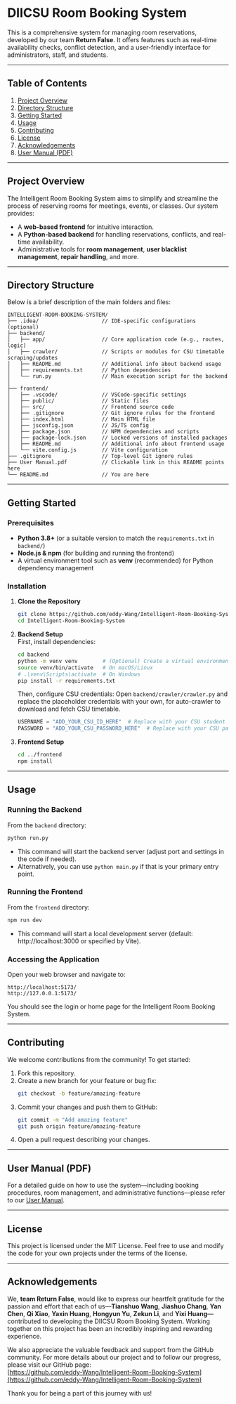 # DIICSU Room Booking System

This is a comprehensive system for managing room reservations, developed by our team **Return False**. It offers features such as real-time availability checks, conflict detection, and a user-friendly interface for administrators, staff, and students.

---

## Table of Contents
1. [Project Overview](#project-overview)  
2. [Directory Structure](#directory-structure)  
3. [Getting Started](#getting-started)  
4. [Usage](#usage)  
5. [Contributing](#contributing)  
6. [License](#license)  
7. [Acknowledgements](#acknowledgements)
8. [User Manual (PDF)](#user-manual-pdf)
---

## Project Overview

The Intelligent Room Booking System aims to simplify and streamline the process of reserving rooms for meetings, events, or classes. Our system provides:
- A **web-based frontend** for intuitive interaction.
- A **Python-based backend** for handling reservations, conflicts, and real-time availability.
- Administrative tools for **room management**, **user blacklist management**, **repair handling**, and more.

---

## Directory Structure

Below is a brief description of the main folders and files:

```
INTELLIGENT-ROOM-BOOKING-SYSTEM/
├── .idea/                    // IDE-specific configurations (optional)
├── backend/
│   ├── app/                  // Core application code (e.g., routes, logic)
│   ├── crawler/              // Scripts or modules for CSU timetable scraping/updates
│   ├── README.md             // Additional info about backend usage
│   ├── requirements.txt      // Python dependencies
│   └── run.py                // Main execution script for the backend
│   
├── frontend/
│   ├── .vscode/              // VSCode-specific settings
│   ├── public/               // Static files
│   ├── src/                  // Frontend source code
│   ├── .gitignore            // Git ignore rules for the frontend
│   ├── index.html            // Main HTML file
│   ├── jsconfig.json         // JS/TS config
│   ├── package.json          // NPM dependencies and scripts
│   ├── package-lock.json     // Locked versions of installed packages
│   ├── README.md             // Additional info about frontend usage
│   └── vite.config.js        // Vite configuration
├── .gitignore                // Top-level Git ignore rules
├── User Manual.pdf           // Clickable link in this README points here
└── README.md                 // You are here
```

---

## Getting Started

### Prerequisites

- **Python 3.8+** (or a suitable version to match the `requirements.txt` in `backend/`)
- **Node.js & npm** (for building and running the frontend)
- A virtual environment tool such as **venv** (recommended) for Python dependency management

### Installation

1. **Clone the Repository**  
   ```bash
   git clone https://github.com/eddy-Wang/Intelligent-Room-Booking-System.git
   cd Intelligent-Room-Booking-System
   ```

2. **Backend Setup**  
    First, install dependencies:
   ```bash
   cd backend
   python -m venv venv        # (Optional) Create a virtual environment
   source venv/bin/activate   # On macOS/Linux
   # .\venv\Scripts\activate  # On Windows
   pip install -r requirements.txt
   ```

    Then, configure CSU credentials:
   Open `backend/crawler/crawler.py` and replace the placeholder credentials with your own, for auto-crawler to download and fetch CSU timetable.
   ```python
   USERNAME = "ADD_YOUR_CSU_ID_HERE"  # Replace with your CSU student ID
   PASSWORD = "ADD_YOUR_CSU_PASSWORD_HERE"  # Replace with your CSU password
   ```

3. **Frontend Setup**  
   ```bash
   cd ../frontend
   npm install
   ```

---

## Usage

### Running the Backend

From the `backend` directory:
```bash
python run.py
```
- This command will start the backend server (adjust port and settings in the code if needed).
- Alternatively, you can use `python main.py` if that is your primary entry point.

### Running the Frontend

From the `frontend` directory:
```bash
npm run dev
```
- This command will start a local development server (default: http://localhost:3000 or specified by Vite).

### Accessing the Application

Open your web browser and navigate to:
```
http://localhost:5173/
http://127.0.0.1:5173/
```
You should see the login or home page for the Intelligent Room Booking System.

---

## Contributing

We welcome contributions from the community! To get started:

1. Fork this repository.
2. Create a new branch for your feature or bug fix:
   ```bash
   git checkout -b feature/amazing-feature
   ```
3. Commit your changes and push them to GitHub:
   ```bash
   git commit -m "Add amazing feature"
   git push origin feature/amazing-feature
   ```
4. Open a pull request describing your changes.

---

## User Manual (PDF)
For a detailed guide on how to use the system—including booking procedures, room management, and administrative functions—please refer to our [User Manual](./User%20Manual.pdf).

---

## License

This project is licensed under the MIT License. Feel free to use and modify the code for your own projects under the terms of the license.

---

## Acknowledgements

We, **team Return False**, would like to express our heartfelt gratitude for the passion and effort that each of us—**Tianshuo Wang**, **Jiashuo Chang**, **Yan Chen**, **Qi Xiao**, **Yaxin Huang**, **Hongyun Yu**, **Zekun Li**, and **Yixi Huang**—contributed to developing the DIICSU Room Booking System. Working together on this project has been an incredibly inspiring and rewarding experience.

We also appreciate the valuable feedback and support from the GitHub community. For more details about our project and to follow our progress, please visit our GitHub page:  
[https://github.com/eddy-Wang/Intelligent-Room-Booking-System](https://github.com/eddy-Wang/Intelligent-Room-Booking-System)

Thank you for being a part of this journey with us!
